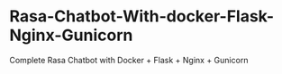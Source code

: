 # Rasa-Chatbot-With-docker-Flask-Nginx-Gunicorn

Complete Rasa Chatbot with Docker + Flask + Nginx + Gunicorn
